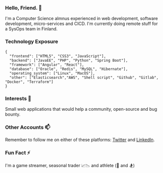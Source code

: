 ### Hello, Friend. 👋 
I'm a Computer Science almnus experienced in web development, software development, micro-services and CICD. I'm currently doing remote stuff for a SysOps team in Finland.

### Technology Exposure
```
{
  "frontend": ["HTML5", "CSS3", "JavaScript"],
  "backend": ["JavaEE", "PHP", "Python", "Spring Boot"],
  "framework": ["Angular", "React"],
  "database": ["Oracle", "Redis", "MySQL", "Hibernate"],
  "operating_system": ["Linux", "MacOS"],
  "other": ["Elasticsearch","AWS", "Shell script", "Github", "Gitlab", "Docker", "Terraform"]
}
```

### Interests 🤝
Small web applications that would help a community, open-source and bug bounty.

### Other Accounts 📫 
Remember to follow me on either of these platforms: [Twitter](https://twitter.com/hmenorjr) and [LinkedIn](https://www.linkedin.com/in/hmenorjr).

### Fun Fact ⚡ 
I'm a game streamer, seasonal trader 📈📉 and athlete (🏀  and 🏂)

<!---
hmenorjr/hmenorjr is a ✨ special ✨ repository because its `README.md` (this file) appears on your GitHub profile.
You can click the Preview link to take a look at your changes.
--->
